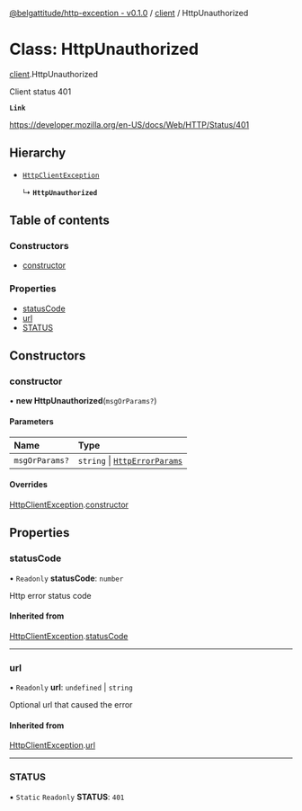 [@belgattitude/http-exception - v0.1.0](../README.md) / [client](../modules/client.md) / HttpUnauthorized

# Class: HttpUnauthorized

[client](../modules/client.md).HttpUnauthorized

Client status 401

**`Link`**

https://developer.mozilla.org/en-US/docs/Web/HTTP/Status/401

## Hierarchy

- [`HttpClientException`](base.HttpClientException.md)

  ↳ **`HttpUnauthorized`**

## Table of contents

### Constructors

- [constructor](client.HttpUnauthorized.md#constructor)

### Properties

- [statusCode](client.HttpUnauthorized.md#statuscode)
- [url](client.HttpUnauthorized.md#url)
- [STATUS](client.HttpUnauthorized.md#status)

## Constructors

### constructor

• **new HttpUnauthorized**(`msgOrParams?`)

#### Parameters

| Name           | Type                                                                 |
| :------------- | :------------------------------------------------------------------- |
| `msgOrParams?` | `string` \| [`HttpErrorParams`](../modules/types.md#httperrorparams) |

#### Overrides

[HttpClientException](base.HttpClientException.md).[constructor](base.HttpClientException.md#constructor)

## Properties

### statusCode

• `Readonly` **statusCode**: `number`

Http error status code

#### Inherited from

[HttpClientException](base.HttpClientException.md).[statusCode](base.HttpClientException.md#statuscode)

---

### url

• `Readonly` **url**: `undefined` \| `string`

Optional url that caused the error

#### Inherited from

[HttpClientException](base.HttpClientException.md).[url](base.HttpClientException.md#url)

---

### STATUS

▪ `Static` `Readonly` **STATUS**: `401`
